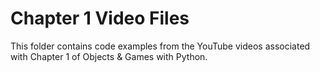 # Chapter 1 Video Files
This folder contains code examples from the YouTube videos associated with Chapter 1 of Objects & Games with Python.

